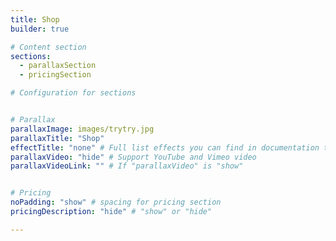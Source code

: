 ```yaml
---
title: Shop
builder: true

# Content section
sections:
  - parallaxSection
  - pricingSection

# Configuration for sections


# Parallax
parallaxImage: images/trytry.jpg
parallaxTitle: "Shop"
effectTitle: "none" # Full list effects you can find in documentation theme
parallaxVideo: "hide" # Support YouTube and Vimeo video 
parallaxVideoLink: "" # If "parallaxVideo" is "show"


# Pricing
noPadding: "show" # spacing for pricing section
pricingDescription: "hide" # "show" or "hide"

---
```

